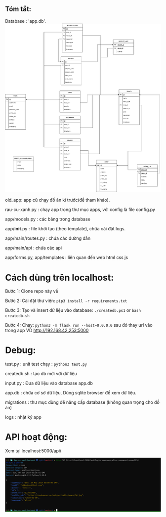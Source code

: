 ## Tóm tắt:
Database : 'app.db'. ![Sơ đồ quan hệ](./SoDoQuanHe.png)

old_app: app cũ chạy đồ án kì trước(để tham khảo).

rau-cu-xanh.py : chạy app trong thư mục apps, với config là file config.py

app/models.py : các bảng trong database

app/__init__.py : file khởi tạo (theo template), chứa cài đặt logs.

app/main/routes.py : chứa các đường dẫn

app/main/api : chứa các api

app/forms.py, app/templates : liên quan đến web html css js

# Cách dùng trên localhost:
Bước 1: Clone repo này về

Bước 2: Cài đặt thư viện: `pip3 install -r requirements.txt`

Bước 3: Tạo và insert dữ liệu vào database: `./createdb.ps1` or `bash createdb.sh`

Bước 4: Chạy: `python3 -m flask run --host=0.0.0.0` sau đó thay url vào trong app VD http://192.168.42.253:5000

# Debug:
test.py : unit test chạy : `python3 test.py`

createdb.sh : tạo db mới với dữ liệu

input.py : Đưa dữ liệu vào database app.db

app.db : chứa cơ sở dữ liệu, Dùng sqlite browser để xem dữ liệu.

migrations : thư mục dùng để nâng cấp database (không quan trọng cho đồ án)

logs : nhật ký app

# API hoạt động:
Xem tại localhost:5000/api/

![Ví dụ dùng API bằng httpie](./VDhttpie.png)
